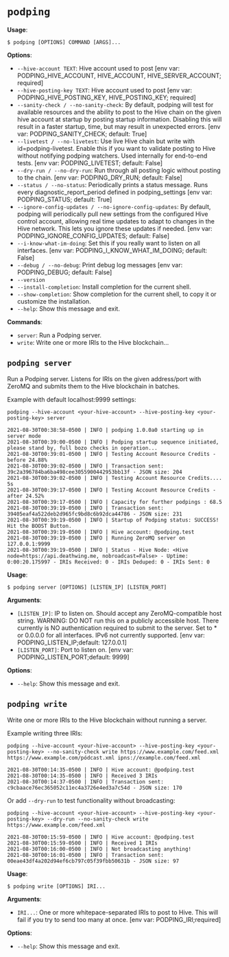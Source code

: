 # `podping`

**Usage**:

```console
$ podping [OPTIONS] COMMAND [ARGS]...
```

**Options**:

* `--hive-account TEXT`: Hive account used to post  [env var: PODPING_HIVE_ACCOUNT, HIVE_ACCOUNT, HIVE_SERVER_ACCOUNT; required]
* `--hive-posting-key TEXT`: Hive account used to post  [env var: PODPING_HIVE_POSTING_KEY, HIVE_POSTING_KEY; required]
* `--sanity-check / --no-sanity-check`: By default, podping will test for available resources and the ability to post to the Hive chain on the given hive account at startup by posting startup information. Disabling this will result in a faster startup, time, but may result in unexpected errors.  [env var: PODPING_SANITY_CHECK; default: True]
* `--livetest / --no-livetest`: Use live Hive chain but write with id=podping-livetest. Enable this if you want to validate posting to Hive without notifying podping watchers. Used internally for end-to-end tests.  [env var: PODPING_LIVETEST; default: False]
* `--dry-run / --no-dry-run`: Run through all posting logic without posting to the chain.  [env var: PODPING_DRY_RUN; default: False]
* `--status / --no-status`: Periodically prints a status message. Runs every diagnostic_report_period defined in podping_settings  [env var: PODPING_STATUS; default: True]
* `--ignore-config-updates / --no-ignore-config-updates`: By default, podping will periodically pull new settings from the configured Hive control account, allowing real time updates to adapt to changes in the Hive network. This lets you ignore these updates if needed.  [env var: PODPING_IGNORE_CONFIG_UPDATES; default: False]
* `--i-know-what-im-doing`: Set this if you really want to listen on all interfaces.  [env var: PODPING_I_KNOW_WHAT_IM_DOING; default: False]
* `--debug / --no-debug`: Print debug log messages  [env var: PODPING_DEBUG; default: False]
* `--version`
* `--install-completion`: Install completion for the current shell.
* `--show-completion`: Show completion for the current shell, to copy it or customize the installation.
* `--help`: Show this message and exit.

**Commands**:

* `server`: Run a Podping server.
* `write`: Write one or more IRIs to the Hive blockchain...

## `podping server`

Run a Podping server.  Listens for IRIs on the given address/port with ZeroMQ and
submits them to the Hive blockchain in batches.

Example with default localhost:9999 settings:
```
podping --hive-account <your-hive-account> --hive-posting-key <your-posting-key> server

2021-08-30T00:38:58-0500 | INFO | podping 1.0.0a0 starting up in server mode
2021-08-30T00:39:00-0500 | INFO | Podping startup sequence initiated, please stand by, full bozo checks in operation...
2021-08-30T00:39:01-0500 | INFO | Testing Account Resource Credits - before 24.88%
2021-08-30T00:39:02-0500 | INFO | Transaction sent: 39c2a396784ba6ba498cee3055900442953bb13f - JSON size: 204
2021-08-30T00:39:02-0500 | INFO | Testing Account Resource Credits.... 5s
2021-08-30T00:39:17-0500 | INFO | Testing Account Resource Credits - after 24.52%
2021-08-30T00:39:17-0500 | INFO | Capacity for further podpings : 68.5
2021-08-30T00:39:19-0500 | INFO | Transaction sent: 39405eaf4a522deb2d965fc9bd8c6b92dca44786 - JSON size: 231
2021-08-30T00:39:19-0500 | INFO | Startup of Podping status: SUCCESS! Hit the BOOST Button.
2021-08-30T00:39:19-0500 | INFO | Hive account: @podping.test
2021-08-30T00:39:19-0500 | INFO | Running ZeroMQ server on 127.0.0.1:9999
2021-08-30T00:39:19-0500 | INFO | Status - Hive Node: <Hive node=https://api.deathwing.me, nobroadcast=False> - Uptime: 0:00:20.175997 - IRIs Received: 0 - IRIs Deduped: 0 - IRIs Sent: 0
```

**Usage**:

```console
$ podping server [OPTIONS] [LISTEN_IP] [LISTEN_PORT]
```

**Arguments**:

* `[LISTEN_IP]`: IP to listen on. Should accept any ZeroMQ-compatible host string. WARNING: DO NOT run this on a publicly accessible host. There currently is NO authentication required to submit to the server. Set to * or 0.0.0.0 for all interfaces. IPv6 not currently supported.  [env var: PODPING_LISTEN_IP;default: 127.0.0.1]
* `[LISTEN_PORT]`: Port to listen on.  [env var: PODPING_LISTEN_PORT;default: 9999]

**Options**:

* `--help`: Show this message and exit.

## `podping write`

Write one or more IRIs to the Hive blockchain without running a server.


Example writing three IRIs:
```
podping --hive-account <your-hive-account> --hive-posting-key <your-posting-key> --no-sanity-check write https://www.example.com/feed.xml https://www.example.com/pódcast.xml ipns://example.com/feed.xml

2021-08-30T00:14:35-0500 | INFO | Hive account: @podping.test
2021-08-30T00:14:35-0500 | INFO | Received 3 IRIs
2021-08-30T00:14:37-0500 | INFO | Transaction sent: c9cbaace76ec365052c11ec4a3726e4ed3a7c54d - JSON size: 170
```

Or add `--dry-run` to test functionality without broadcasting:
```
podping --hive-account <your-hive-account> --hive-posting-key <your-posting-key> --dry-run --no-sanity-check write https://www.example.com/feed.xml

2021-08-30T00:15:59-0500 | INFO | Hive account: @podping.test
2021-08-30T00:15:59-0500 | INFO | Received 1 IRIs
2021-08-30T00:16:00-0500 | INFO | Not broadcasting anything!
2021-08-30T00:16:01-0500 | INFO | Transaction sent: 00eae43df4a202d94ef6cb797c05f39fbb50631b - JSON size: 97
```

**Usage**:

```console
$ podping write [OPTIONS] IRI...
```

**Arguments**:

* `IRI...`: One or more whitepace-separated IRIs to post to Hive. This will fail if you try to send too many at once.  [env var: PODPING_IRI;required]

**Options**:

* `--help`: Show this message and exit.
